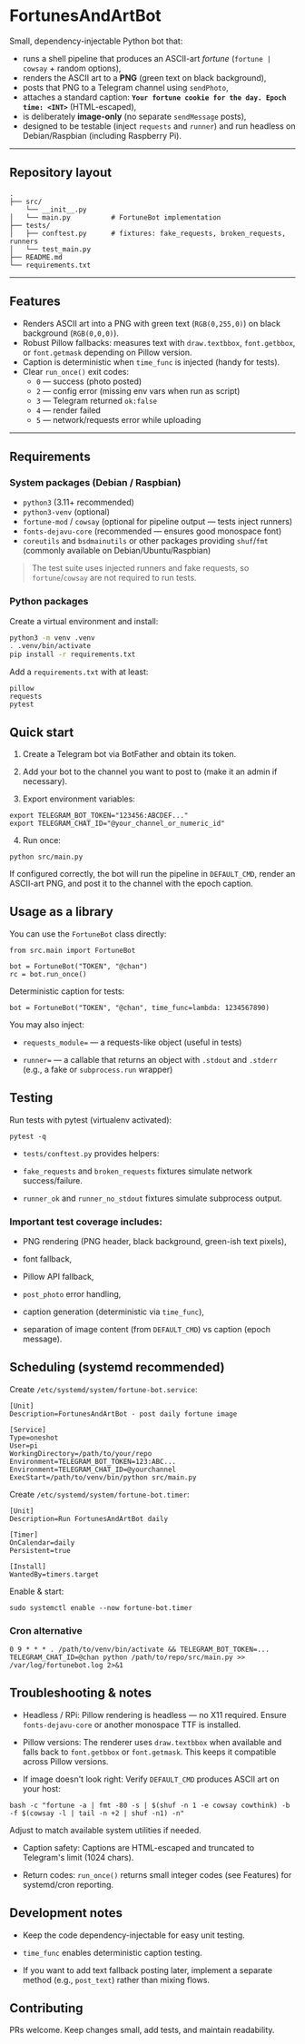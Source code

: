 # FortunesAndArtBot

Small, dependency-injectable Python bot that:

- runs a shell pipeline that produces an ASCII-art *fortune* (`fortune | cowsay` + random options),
- renders the ASCII art to a **PNG** (green text on black background),
- posts that PNG to a Telegram channel using `sendPhoto`,
- attaches a standard caption: **`Your fortune cookie for the day. Epoch time: <INT>`** (HTML-escaped),
- is deliberately **image-only** (no separate `sendMessage` posts),
- designed to be testable (inject `requests` and `runner`) and run headless on Debian/Raspbian (including Raspberry Pi).

---

## Repository layout
```commandline
.
├── src/
    └── __init__.py
│   └── main.py          # FortuneBot implementation
├── tests/
│   ├── conftest.py      # fixtures: fake_requests, broken_requests, runners
│   └── test_main.py
├── README.md
└── requirements.txt
```

---

## Features

- Renders ASCII art into a PNG with green text (`RGB(0,255,0)`) on black background (`RGB(0,0,0)`).
- Robust Pillow fallbacks: measures text with `draw.textbbox`, `font.getbbox`, or `font.getmask` depending on Pillow version.
- Caption is deterministic when `time_func` is injected (handy for tests).
- Clear `run_once()` exit codes:
  - `0` — success (photo posted)
  - `2` — config error (missing env vars when run as script)
  - `3` — Telegram returned `ok:false`
  - `4` — render failed
  - `5` — network/requests error while uploading

---

## Requirements

### System packages (Debian / Raspbian)

- `python3` (3.11+ recommended)
- `python3-venv` (optional)
- `fortune-mod` / `cowsay` (optional for pipeline output — tests inject runners)
- `fonts-dejavu-core` (recommended — ensures good monospace font)
- `coreutils` and `bsdmainutils` or other packages providing `shuf`/`fmt` (commonly available on Debian/Ubuntu/Raspbian)

> The test suite uses injected runners and fake requests, so `fortune`/`cowsay` are not required to run tests.

### Python packages

Create a virtual environment and install:

```bash
python3 -m venv .venv
. .venv/bin/activate
pip install -r requirements.txt
```

Add a `requirements.txt` with at least:
```commandline
pillow
requests
pytest
```

## Quick start

1. Create a Telegram bot via BotFather and obtain its token.

2. Add your bot to the channel you want to post to (make it an admin if necessary).

3. Export environment variables:


```commandline
export TELEGRAM_BOT_TOKEN="123456:ABCDEF..."
export TELEGRAM_CHAT_ID="@your_channel_or_numeric_id"
```
4. Run once:
```commandline
python src/main.py
```

If configured correctly, the bot will run the pipeline in `DEFAULT_CMD`, render an ASCII-art PNG, and post it to the channel with the epoch caption.


## Usage as a library

You can use the `FortuneBot` class directly:

```commandline
from src.main import FortuneBot

bot = FortuneBot("TOKEN", "@chan")
rc = bot.run_once()
```

Deterministic caption for tests:

```commandline
bot = FortuneBot("TOKEN", "@chan", time_func=lambda: 1234567890)
```

You may also inject:

- `requests_module=` — a requests-like object (useful in tests)

- `runner=` — a callable that returns an object with `.stdout` and `.stderr` (e.g., a fake or `subprocess.run` wrapper)


## Testing

Run tests with pytest (virtualenv activated):


```commandline
pytest -q
```

- `tests/conftest.py` provides helpers:

- `fake_requests` and `broken_requests` fixtures simulate network success/failure.

- `runner_ok` and `runner_no_stdout` fixtures simulate subprocess output.

### Important test coverage includes:

- PNG rendering (PNG header, black background, green-ish text pixels),

- font fallback,

- Pillow API fallback,

- `post_photo` error handling,

- caption generation (deterministic via `time_func`),

- separation of image content (from `DEFAULT_CMD`) vs caption (epoch message).


## Scheduling (systemd recommended)

Create `/etc/systemd/system/fortune-bot.service`:

```commandline
[Unit]
Description=FortunesAndArtBot - post daily fortune image

[Service]
Type=oneshot
User=pi
WorkingDirectory=/path/to/your/repo
Environment=TELEGRAM_BOT_TOKEN=123:ABC...
Environment=TELEGRAM_CHAT_ID=@yourchannel
ExecStart=/path/to/venv/bin/python src/main.py
```

Create `/etc/systemd/system/fortune-bot.timer`:

```commandline
[Unit]
Description=Run FortunesAndArtBot daily

[Timer]
OnCalendar=daily
Persistent=true

[Install]
WantedBy=timers.target
```

Enable & start:
```commandline
sudo systemctl enable --now fortune-bot.timer
```

### Cron alternative
```commandline
0 9 * * * . /path/to/venv/bin/activate && TELEGRAM_BOT_TOKEN=... TELEGRAM_CHAT_ID=@chan python /path/to/repo/src/main.py >> /var/log/fortunebot.log 2>&1
```
## Troubleshooting & notes

- Headless / RPi: Pillow rendering is headless — no X11 required. Ensure `fonts-dejavu-core` or another monospace TTF is installed.

- Pillow versions: The renderer uses `draw.textbbox` when available and falls back to `font.getbbox` or `font.getmask`. This keeps it compatible across Pillow versions.

- If image doesn't look right: Verify `DEFAULT_CMD` produces ASCII art on your host:

```commandline
bash -c "fortune -a | fmt -80 -s | $(shuf -n 1 -e cowsay cowthink) -b -f $(cowsay -l | tail -n +2 | shuf -n1) -n"
```
Adjust to match available system utilities if needed.

- Caption safety: Captions are HTML-escaped and truncated to Telegram's limit (1024 chars).

- Return codes: `run_once()` returns small integer codes (see Features) for systemd/cron reporting.

## Development notes

- Keep the code dependency-injectable for easy unit testing.

- `time_func` enables deterministic caption testing.

- If you want to add text fallback posting later, implement a separate method (e.g., `post_text`) rather than mixing flows.

## Contributing

PRs welcome. Keep changes small, add tests, and maintain readability.
